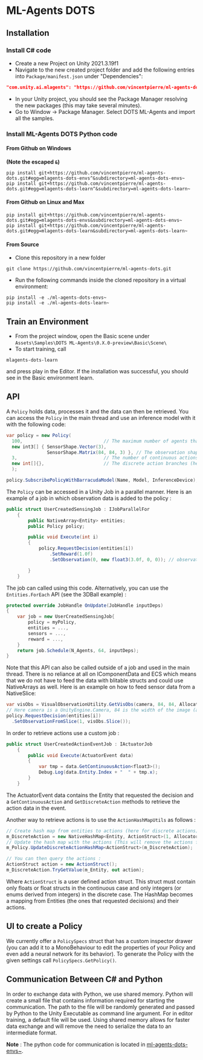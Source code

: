 # ML-Agents DOTS 

## Installation

### Install C# code
 * Create a new Project on Unity 2021.3.19f1
 * Navigate to the new created project folder and add the following entries into `Package/manifest.json` under "Dependencies":
 ```json
 "com.unity.ai.mlagents": "https://github.com/vincentpierre/ml-agents-dots.git",
 ```
 * In your Unity project, you should see the Package Manager resolving the new packages (this may take several minutes).
 * Go to Window -> Package Manager. Select DOTS ML-Agents and import all the samples.



### Install ML-Agents DOTS Python code
#### From Github on Windows
__(Note the escaped `&`)__
```
pip install git+https://github.com/vincentpierre/ml-agents-dots.git#egg=mlagents-dots-envs^&subdirectory=ml-agents-dots-envs~
pip install git+https://github.com/vincentpierre/ml-agents-dots.git#egg=mlagents-dots-learn^&subdirectory=ml-agents-dots-learn~
```
#### From Github on Linux and Max
```
pip install git+https://github.com/vincentpierre/ml-agents-dots.git#egg=mlagents-dots-envs&subdirectory=ml-agents-dots-envs~
pip install git+https://github.com/vincentpierre/ml-agents-dots.git#egg=mlagents-dots-learn&subdirectory=ml-agents-dots-learn~
```
#### From Source
 * Clone this repository in a new folder
 ```
 git clone https://github.com/vincentpierre/ml-agents-dots.git
 ```
 * Run the following commands inside the cloned repository in a virtual environment:
 ```
 pip install -e ./ml-agents-dots-envs~
 pip install -e ./ml-agents-dots-learn~
 ```


## Train an Environment
 * From the project window, open the Basic scene under `Assets\Samples\DOTS ML-Agents\0.X.0-preview\Basic\Scene\`
 * To start training, call
 ```
 mlagents-dots-learn
 ```
 and press play in the Editor.
 If the installation was successful, you should see in the Basic environment learn.


## API
A `Policy` holds data, processes it and the data can then be retrieved.
You can access the `Policy` in the main thread and use an inference model with it with the following code:

```csharp
var policy = new Policy(
  100,                              // The maximum number of agents that can request a decision per step
  new int3[] { SensorShape.Vector(3),
               SensorShape.Matrix(84, 84, 3) }, // The observation shapes 
  3,                                // The number of continuous actions
  new int[]{},                      // The discrete action branches (here none)
  );

policy.SubscribePolicyWithBarracudaModel(Name, Model, InferenceDevice);
```

The `Policy` can be accessed in a Unity Job in a parallel manner.  Here is an example of a job in which observation data is added to the policy :

```csharp
public struct UserCreatedSensingJob : IJobParallelFor
    {
        public NativeArray<Entity> entities;
        public Policy policy;

        public void Execute(int i)
        {
            policy.RequestDecision(entities[i])
                .SetReward(1.0f)
                .SetObservation(0, new float3(3.0f, 0, 0)); // observation index and then observation struct

        }
    }
```

The job can called using this code. Alternatively, you can use the `Entities.ForEach` API (see the 3DBall example) :

```csharp
protected override JobHandle OnUpdate(JobHandle inputDeps)
{
    var job = new UserCreatedSensingJob{
	    policy = myPolicy,
	    entities = ...,
	    sensors = ...,
	    reward = ...,
    }
    return job.Schedule(N_Agents, 64, inputDeps);
}
```

Note that this API can also be called outside of a job and used in the main thread. There is no reliance at all on IComponentData and ECS which means that we do not have to feed the data with blitable structs and could use NativeArrays as well. Here is an example on how to feed sensor data from a NativeSlice:

```csharp
var visObs = VisualObservationUtility.GetVisObs(camera, 84, 84, Allocator.TempJob);
// Here camera is a UnityEngine.Camera, 84 is the width of the image (and height). This will generate a Native Array with the TempJob Allocator.
policy.RequestDecision(entities[i])
  .SetObservationFromSlice(1, visObs.Slice());
```

In order to retrieve actions use a custom job :

```csharp
public struct UserCreatedActionEventJob : IActuatorJob
    {
        public void Execute(ActuatorEvent data)
        {
            var tmp = data.GetContinuousAction<float3>();
            Debug.Log(data.Entity.Index + "  " + tmp.x);
        }
    }
```
The ActuatorEvent data contains the Entity that requested the decision and a `GetContinuousAction` and `GetDiscreteAction` methods to retrieve the action data in the event.

Another way to retrieve actions is to use the `ActionHashMapUtils` as follows :

```csharp
// Create hash map from entities to actions (here for discrete actions)
m_DiscreteAction = new NativeHashMap<Entity, ActionStruct>(1, Allocator.Persistent);
// Update the hash map with the actions (This will remove the actions from the policy)
m_Policy.UpdateDiscreteActionHashMap<ActionStruct>(m_DiscreteAction);

// You can then query the actions :
ActionStruct action = new ActionStruct();
m_DiscreteAction.TryGetValue(m_Entity, out action);
```

Where `ActionStruct` is a user defined action struct. This struct must contain only floats or float structs in the continuous case and only integers (or enums derived from integers) in the discrete case. The HashMap becomes a mapping from Entities (the ones that requested decisions) and their actions.

## UI to create a Policy

We currently offer a `PolicySpecs` struct that has a custom inspector drawer (you can add it to a MonoBehaviour to edit the properties of your Policy and even add a neural network for its behavior).
To generate the Policy with the given settings call `PolicySpecs.GetPolicy()`.

## Communication Between C# and Python
In order to exchange data with Python, we use shared memory. Python will create a small file that contains information required for starting the communication. The path to the file will be randomly generated and passed by Python to the Unity Executable as command line argument. For in editor training, a default file will be used. Using shared memory allows for faster data exchange and will remove the need to serialize the data to an intermediate format.

__Note__ : The python code for communication is located in [ml-agents-dots-envs~](./../ml-agents-dots-envs~).
